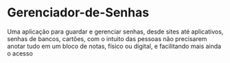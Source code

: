 # Gerenciador-de-Senhas
Uma aplicação para guardar e gerenciar senhas, desde sites até aplicativos, senhas de bancos, cartões, com o intuito das pessoas não precisarem anotar tudo em um bloco de notas, físico ou digital, e facilitando mais ainda o acesso

